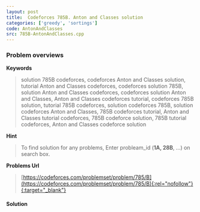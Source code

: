 ```yaml
---
layout: post
title:  Codeforces 785B. Anton and Classes solution
categories: ['greedy', 'sortings']
code: AntonAndClasses
src: 785B-AntonAndClasses.cpp
---
```

### **Problem overviews**

**Keywords**
> solution 785B codeforces, codeforces Anton and Classes solution, tutorial Anton and Classes codeforces, codeforces solution 785B, solution Anton and Classes codeforces, codeforces solution Anton and Classes, Anton and Classes codeforces tutorial, codeforces 785B solution, tutorial 785B codeforces, solution codeforces 785B, solution codeforces Anton and Classes, 785B codeforces tutorial, Anton and Classes tutorial codeforces, 785B codeforce solution, 785B tutorial codeforces, Anton and Classes codeforce solution

**Hint**
> To find solution for any problems, Enter probleam_id (**1A, 28B**, ...) on search box. 

**Problems Url**
> [https://codeforces.com/problemset/problem/785/B](https://codeforces.com/problemset/problem/785/B){:rel="nofollow"}{:target="_blank"}

#### **Solution**



